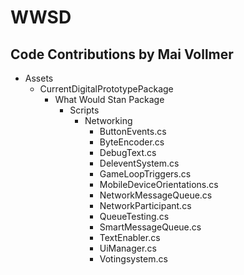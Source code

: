 # WWSD

## Code Contributions by Mai Vollmer

- Assets
  - CurrentDigitalPrototypePackage
    - What Would Stan Package
      - Scripts
        - Networking
          - ButtonEvents.cs
          - ByteEncoder.cs
          - DebugText.cs
          - DeleventSystem.cs
          - GameLoopTriggers.cs
          - MobileDeviceOrientations.cs
          - NetworkMessageQueue.cs
          - NetworkParticipant.cs
          - QueueTesting.cs
          - SmartMessageQueue.cs
          - TextEnabler.cs
          - UiManager.cs
          - Votingsystem.cs